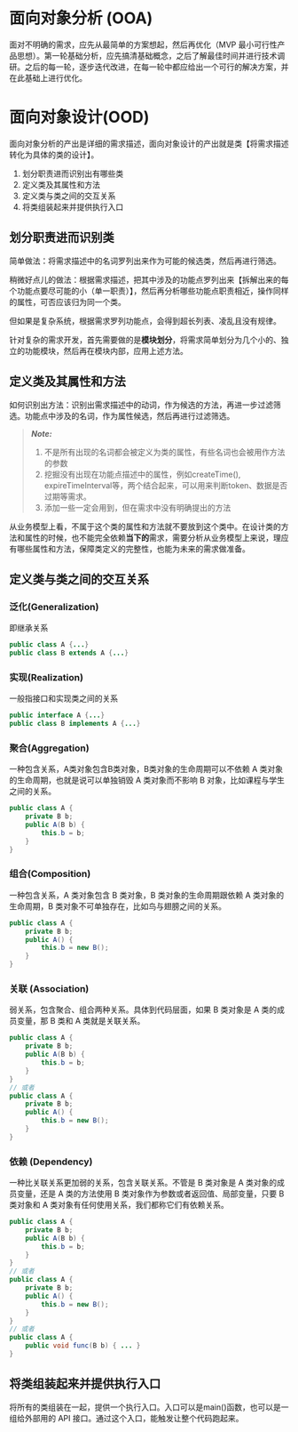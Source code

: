 # 面向对象分析 (OOA)

面对不明确的需求，应先从最简单的方案想起，然后再优化（MVP 最小可行性产品思想）。第一轮基础分析，应先搞清基础概念，之后了解最佳时间并进行技术调研。之后的每一轮，逐步迭代改进，在每一轮中都应给出一个可行的解决方案，并在此基础上进行优化。

# 面向对象设计(OOD)

面向对象分析的产出是详细的需求描述，面向对象设计的产出就是类【将需求描述转化为具体的类的设计】。

1. 划分职责进而识别出有哪些类
2. 定义类及其属性和方法
3. 定义类与类之间的交互关系
4. 将类组装起来并提供执行入口

## 划分职责进而识别类

简单做法：将需求描述中的名词罗列出来作为可能的候选类，然后再进行筛选。

稍微好点儿的做法：根据需求描述，把其中涉及的功能点罗列出来【拆解出来的每个功能点要尽可能的小（单一职责）】，然后再分析哪些功能点职责相近，操作同样的属性，可否应该归为同一个类。

但如果是复杂系统，根据需求罗列功能点，会得到超长列表、凌乱且没有规律。

针对复杂的需求开发，首先需要做的是**模块划分**，将需求简单划分为几个小的、独立的功能模块，然后再在模块内部，应用上述方法。

## 定义类及其属性和方法

如何识别出方法：识别出需求描述中的动词，作为候选的方法，再进一步过滤筛选。功能点中涉及的名词，作为属性候选，然后再进行过滤筛选。

> ***Note:*** 
>
> 1. 不是所有出现的名词都会被定义为类的属性，有些名词也会被用作方法的参数
> 2. 挖掘没有出现在功能点描述中的属性，例如createTime(), expireTimeInterval等，两个结合起来，可以用来判断token、数据是否过期等需求。
> 3. 添加一些一定会用到，但在需求中没有明确提出的方法

从业务模型上看，不属于这个类的属性和方法就不要放到这个类中。在设计类的方法和属性的时候，也不能完全依赖**当下的**需求，需要分析从业务模型上来说，理应有哪些属性和方法，保障类定义的完整性，也能为未来的需求做准备。

## 定义类与类之间的交互关系

### 泛化(Generalization)

即继承关系

```java
public class A {...}
public class B extends A {...}
```

### 实现(Realization)

一般指接口和实现类之间的关系

```java
public interface A {...}
public class B implements A {...}
```

### 聚合(Aggregation)

一种包含关系，A类对象包含B类对象，B类对象的生命周期可以不依赖 A 类对象的生命周期，也就是说可以单独销毁 A 类对象而不影响 B 对象，比如课程与学生之间的关系。

```java
public class A {
	private B b;
	public A(B b) {
		this.b = b;
	}
}
```

### 组合(Composition)

一种包含关系，A 类对象包含 B 类对象，B 类对象的生命周期跟依赖 A 类对象的生命周期，B 类对象不可单独存在，比如鸟与翅膀之间的关系。

```java
public class A {
	private B b;
	public A() {
		this.b = new B();
	}
}
```

### 关联 (Association)

弱关系，包含聚合、组合两种关系。具体到代码层面，如果 B 类对象是 A 类的成员变量，那 B 类和 A 类就是关联关系。

```java
public class A {
	private B b;
	public A(B b) {
		this.b = b;
	}
}
// 或者
public class A {
	private B b;
	public A() {
		this.b = new B();
	}
}

```

### 依赖 (Dependency)

一种比关联关系更加弱的关系，包含关联关系。不管是 B 类对象是 A 类对象的成员变量，还是 A 类的方法使用 B 类对象作为参数或者返回值、局部变量，只要 B 类对象和 A 类对象有任何使用关系，我们都称它们有依赖关系。

```java
public class A {
	private B b;
	public A(B b) {
		this.b = b;
	}
}
// 或者
public class A {
	private B b;
	public A() {
		this.b = new B();
	}
}
// 或者
public class A {
	public void func(B b) { ... }
}
```

## 将类组装起来并提供执行入口

将所有的类组装在一起，提供一个执行入口。入口可以是main()函数，也可以是一组给外部用的 API 接口。通过这个入口，能触发让整个代码跑起来。